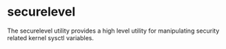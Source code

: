 # securelevel
The securelevel utility provides a high level utility for manipulating security related kernel sysctl variables.

